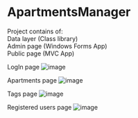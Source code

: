 # ApartmentsManager

Project contains of:<br>
Data layer (Class library) <br>
Admin page (Windows Forms App) <br>
Public page (MVC App)

LogIn page
![image](https://user-images.githubusercontent.com/79853787/172048959-345716f5-4866-427b-a7a9-b66057260cab.png)

Apartments page
![image](https://user-images.githubusercontent.com/79853787/172048936-82bb7059-209c-4c5f-ab1c-8e4cfc623afd.png)

Tags page
![image](https://user-images.githubusercontent.com/79853787/172049048-c30386f8-517a-4a84-8884-898bc50c1caf.png)

Registered users page
![image](https://user-images.githubusercontent.com/79853787/172049010-7a7a5b29-93c8-4781-8698-9e6e1d875aeb.png)
